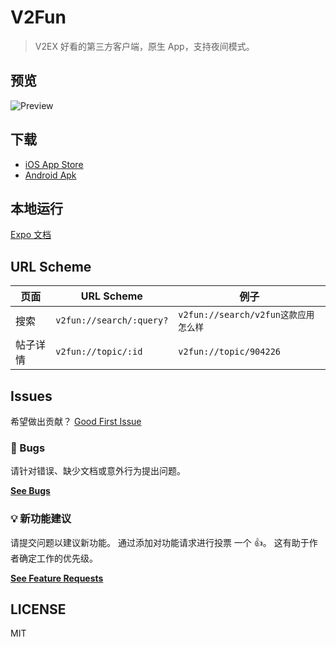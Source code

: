 # V2Fun

> V2EX 好看的第三方客户端，原生 App，支持夜间模式。

## 预览

![Preview](https://files.catbox.moe/q6sy9n.gif)

## 下载

- [iOS App Store](https://apps.apple.com/cn/app/v2fun/id1659591551?l=en)
- [Android Apk](https://github.com/liaoliao666/v2ex/releases/download/1.3.5/application-1c9463db-ae36-4485-9a33-4047ae6b3f3c.apk)

## 本地运行

[Expo 文档](https://docs.expo.dev/)

## URL Scheme

| 页面     | URL Scheme               | 例子                                 |
| -------- | ------------------------ | ------------------------------------ |
| 搜索     | `v2fun://search/:query?` | `v2fun://search/v2fun这款应用怎么样` |
| 帖子详情 | `v2fun://topic/:id`      | `v2fun://topic/904226`               |

## Issues

希望做出贡献？ [Good First Issue][good-first-issue]

### 🐛 Bugs

请针对错误、缺少文档或意外行为提出问题。

[**See Bugs**][bugs]

### 💡 新功能建议

请提交问题以建议新功能。 通过添加对功能请求进行投票
一个 👍。 这有助于作者确定工作的优先级。

[**See Feature Requests**][requests]

## LICENSE

MIT

<!-- prettier-ignore-start -->
[bugs]: https://github.com/liaoliao666/v2ex/issues?utf8=%E2%9C%93&q=is%3Aissue+is%3Aopen+sort%3Acreated-desc+label%3Abug
[requests]: https://github.com/liaoliao666/v2ex/issues?utf8=%E2%9C%93&q=is%3Aissue+is%3Aopen+sort%3Areactions-%2B1-desc+label%3Aenhancement
[good-first-issue]: https://github.com/liaoliao666/v2ex/issues?utf8=%E2%9C%93&q=is%3Aissue+is%3Aopen+sort%3Areactions-%2B1-desc+label%3Aenhancement+label%3A%22good+first+issue%22
<!-- prettier-ignore-end -->
